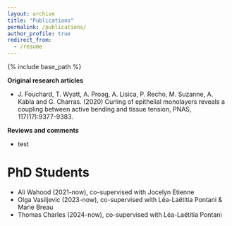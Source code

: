 ```yaml
---
layout: archive
title: "Publications"
permalink: /publications/
author_profile: true
redirect_from:
  - /resume
---
```


{% include base_path %}

**Original research articles**
- J. Fouchard, T. Wyatt, A. Proag, A. Lisica, P. Recho, M. Suzanne, A. Kabla and G. Charras. (2020) Curling of epithelial monolayers reveals a coupling between active bending and tissue tension, PNAS, 117(17):9377-9383.


**Reviews and comments**
- test
  

PhD Students
======
* Ali Wahood (2021-now), co-supervised with Jocelyn Etienne
* Olga Vasiljevic (2023-now), co-supervised with Léa-Laëtitia Pontani & Marie Breau
* Thomas Charles (2024-now), co-supervised with Léa-Laëtitia Pontani
